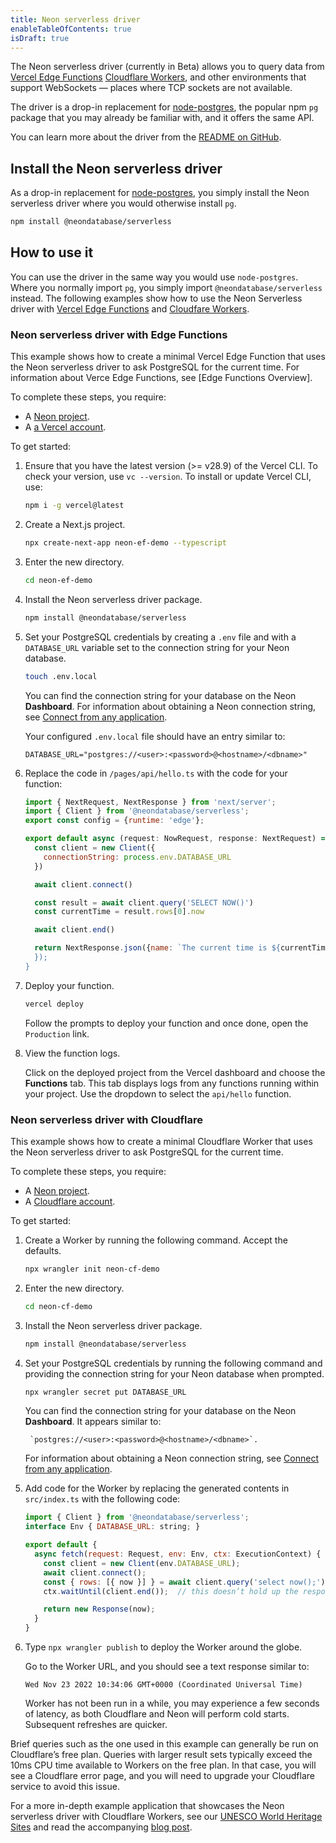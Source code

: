 ```yaml
---
title: Neon serverless driver
enableTableOfContents: true
isDraft: true
---
```


The Neon serverless driver (currently in Beta) allows you to query data from [Vercel Edge Functions](https://vercel.com/docs/concepts/functions/edge-functions) [Cloudflare Workers](https://workers.cloudflare.com/), and other environments that support WebSockets — places where TCP sockets are not available.

The driver is a drop-in replacement for [node-postgres](https://node-postgres.com/), the popular npm `pg` package that you may already be familiar with, and it offers the same API.

You can learn more about the driver from the [README on GitHub](https://github.com/neondatabase/serverless/blob/main/README.md).

## Install the Neon serverless driver

As a drop-in replacement for [node-postgres](https://node-postgres.com/), you simply install the Neon serverless driver where you would otherwise install `pg`.

```bash
npm install @neondatabase/serverless
```

## How to use it

You can use the driver in the same way you would use `node-postgres`. Where you normally import `pg`, you simply import `@neondatabase/serverless` instead. The following examples show how to use the Neon Serverless driver with [Vercel Edge Functions](#neon-serverless-driver-with-vercel-edge-functions) and [Cloudfare Workers](#neon-serverless-driver-with-cloudflare).

### Neon serverless driver with Edge Functions

This example shows how to create a minimal Vercel Edge Function that uses the Neon serverless driver to ask PostgreSQL for the current time. For information about Verce Edge Functions, see [Edge Functions Overview].

To complete these steps, you require:

- A [Neon project](/docs/get-started-with-neon/setting-up-a-project).
- A [a Vercel account](https://vercel.com/).

To get started:

1. Ensure that you have the latest version (>= v28.9) of the Vercel CLI. To check your version, use `vc --version`. To install or update Vercel CLI, use:

    ```bash
    npm i -g vercel@latest
    ```

1. Create a Next.js project.

    ```bash
    npx create-next-app neon-ef-demo --typescript
    ```

1. Enter the new directory.

    ```bash
    cd neon-ef-demo
    ```

1. Install the Neon serverless driver package.

    ```bash
    npm install @neondatabase/serverless
    ```

1. Set your PostgreSQL credentials by creating a `.env` file and with a `DATABASE_URL` variable set to the connection string for your Neon database.

    ```bash
    touch .env.local
    ```

    You can find the connection string for your database on the Neon **Dashboard**. For information about obtaining a Neon connection string, see [Connect from any application](/docs/connect/connect-from-any-app).

    Your configured `.env.local` file should have an entry similar to:

     ```text
     DATABASE_URL="postgres://<user>:<password>@<hostname>/<dbname>"
     ```

1. Replace the code in `/pages/api/hello.ts` with the code for your function:

    ```js
    import { NextRequest, NextResponse } from 'next/server';
    import { Client } from '@neondatabase/serverless';
    export const config = {runtime: 'edge'};  
 
    export default async (request: NowRequest, response: NextRequest) => {
      const client = new Client({
        connectionString: process.env.DATABASE_URL
      })

      await client.connect()

      const result = await client.query('SELECT NOW()')
      const currentTime = result.rows[0].now

      await client.end()

      return NextResponse.json({name: `The current time is ${currentTime}``,
      });
    }
    ```

1. Deploy your function.

    ```bash
    vercel deploy
    ```

    Follow the prompts to deploy your function and once done, open the `Production` link.

1. View the function logs.

    Click on the deployed project from the Vercel dashboard and choose the **Functions** tab. This tab displays logs from any functions running within your project. Use the dropdown to select the `api/hello` function.

### Neon serverless driver with Cloudflare

This example shows how to create a minimal Cloudflare Worker that uses the Neon serverless driver to ask PostgreSQL for the current time.

To complete these steps, you require:

- A [Neon project](/docs/get-started-with-neon/setting-up-a-project).
- A [Cloudflare account](https://dash.cloudflare.com/).

To get started:

1. Create a Worker by running the following command. Accept the defaults.

    ```bash
    npx wrangler init neon-cf-demo
    ```

1. Enter the new directory.

    ```bash
    cd neon-cf-demo
    ```

1. Install the Neon serverless driver package.

    ```bash
    npm install @neondatabase/serverless
    ```

1. Set your PostgreSQL credentials by running the following command and providing the connection string for your Neon database when prompted.

    ```bash
    npx wrangler secret put DATABASE_URL
    ```

    You can find the connection string for your database on the Neon **Dashboard**. It appears similar to:

    ```text
     `postgres://<user>:<password>@<hostname>/<dbname>`. 
     ```

     For information about obtaining a Neon connection string, see [Connect from any application](/docs/connect/connect-from-any-app).

1. Add code for the Worker by replacing the generated contents in `src/index.ts` with the following code:

    ```js
    import { Client } from '@neondatabase/serverless';
    interface Env { DATABASE_URL: string; }

    export default {
      async fetch(request: Request, env: Env, ctx: ExecutionContext) {
        const client = new Client(env.DATABASE_URL);
        await client.connect();
        const { rows: [{ now }] } = await client.query('select now();');
        ctx.waitUntil(client.end());  // this doesn’t hold up the response

        return new Response(now);
      }
    }
    ```

1. Type `npx wrangler publish` to deploy the Worker around the globe.

    Go to the Worker URL, and you should see a text response similar to:

    ```text
    Wed Nov 23 2022 10:34:06 GMT+0000 (Coordinated Universal Time)
    ```

    Worker has not been run in a while, you may experience a few seconds of latency, as both Cloudflare and Neon will perform cold starts. Subsequent refreshes are quicker.

<Admonition type="note">
Brief queries such as the one used in this example can generally be run on Cloudflare’s free plan. Queries with larger result sets typically exceed the 10ms CPU time available to Workers on the free plan. In that case, you will see a Cloudflare error page, and you will need to upgrade your Cloudflare service to avoid this issue.
</Admonition>

For a more in-depth example application that showcases the Neon serverless driver with Cloudflare Workers, see our [UNESCO World Heritage Sites]( Apphttps://github.com/neondatabase/serverless-cfworker-demo) and read the accompanying [blog post](https://neon.tech/blog/serverless-driver-for-postgres).
